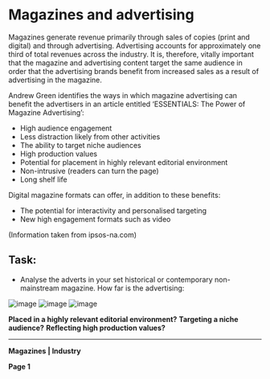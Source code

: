 # Magazines and advertising

Magazines generate revenue primarily through sales of copies (print and digital) and through advertising. Advertising accounts for approximately one third of total revenues across the industry. It is, therefore, vitally important that the magazine and advertising content target the same audience in order that the advertising brands benefit from increased sales as a result of advertising in the magazine.

Andrew Green identifies the ways in which magazine advertising can benefit the advertisers in an article entitled ‘ESSENTIALS: The Power of Magazine Advertising’:

- High audience engagement
- Less distraction likely from other activities
- The ability to target niche audiences
- High production values
- Potential for placement in highly relevant editorial environment
- Non-intrusive (readers can turn the page)
- Long shelf life

Digital magazine formats can offer, in addition to these benefits:

- The potential for interactivity and personalised targeting
- New high engagement formats such as video

(Information taken from ipsos-na.com)

## Task:
- Analyse the adverts in your set historical or contemporary non-mainstream magazine. How far is the advertising:

![image](image_1.png)
![image](image_2.png)
![image](image_3.png)

**Placed in a highly relevant editorial environment?**
**Targeting a niche audience?**
**Reflecting high production values?**

---

**Magazines | Industry**

**Page 1**
